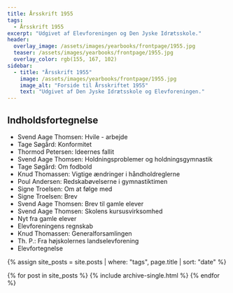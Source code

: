 ```yaml
---
title: Årsskrift 1955
tags:
  - Årsskrift 1955
excerpt: "Udgivet af Elevforeningen og Den Jyske Idrætsskole."
header:
  overlay_image: /assets/images/yearbooks/frontpage/1955.jpg
  teaser: /assets/images/yearbooks/frontpage/1955.jpg
  overlay_color: rgb(155, 167, 102)
sidebar:
  - title: "Årsskrift 1955"
    image: /assets/images/yearbooks/frontpage/1955.jpg
    image_alt: "Forside til Årsskriftet 1955"
    text: "Udgivet af Den Jyske Idrætsskole og Elevforeningen."
---
```


## Indholdsfortegnelse

- Svend Aage Thomsen: Hvile - arbejde
- Tage Søgård: Konformitet
- Thormod Petersen: ldeernes fallit
- Svend Aage Thomsen: Holdningsproblemer og holdningsgymnastik
- Tage Søgård: Om fodbold
- Knud Thomassen: Vigtige ændringer i håndholdreglerne
- Poul Andersen: Redskabøvelserne i gymnastiktimen
- Signe Troelsen: Om at følge med
- Signe Troelsen: Brev
- Svend Aage Thomsen: Brev til gamle elever
- Svend Aage Thomsen: Skolens kursusvirksomhed
- Nyt fra gamle elever
- Elevforeningens regnskab
- Knud Thomassen: Generalforsamlingen
- Th. P.: Fra højskolernes landselevforening
- Elevfortegnelse

{% assign site_posts = site.posts | where: "tags", page.title | sort: "date" %}

<div class="grid__wrapper">
  {% for post in site_posts %}
    {% include archive-single.html %}
  {% endfor %}
</div>
